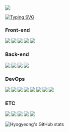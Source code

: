 <!--타이틀 부분-->
  <img src="https://capsule-render.vercel.app/api?type=waving&color=gradient&height=230&section=header&text=Hello%20World%20I%27m%20Hyogyeong&fontSize=50&animation=scaleIn&fontColor=ffffff" />

<!--타이핑 글귀-->
<a href="https://git.io/typing-svg"><img src="https://readme-typing-svg.demolab.com?font=Fira+Code&pause=1000&color=8CD1F7&width=435&lines=I+Code+My+Dream+Everyday!" alt="Typing SVG" /></a>

<!--기술 스택-->
<!-- Front-end -->
<h3>Front-end</h3>
<img src="https://img.shields.io/badge/HTML5-E34F26?style=for-the-badge&logo=html5&logoColor=ffffff" />
<img src="https://img.shields.io/badge/CSS3-1572B6?style=for-the-badge&logo=css3&logoColor=ffffff" />
<img src="https://img.shields.io/badge/JavaScript-F7DF1E?style=for-the-badge&logo=javascript&logoColor=000000" />
<img src="https://img.shields.io/badge/React-20232a.svg?style=for-the-badge&logo=react&logoColor=61DAFB" />
<img src="https://img.shields.io/badge/Tailwind_CSS-06B6D4?style=for-the-badge&logo=tailwindcss&logoColor=ffffff" />

<!-- Back-end -->
<h3>Back-end</h3>
<img src="https://img.shields.io/badge/Express-000000?style=for-the-badge&logo=express&logoColor=ffffff" />
<img src="https://img.shields.io/badge/MySQL-4479A1?style=for-the-badge&logo=mysql&logoColor=ffffff" />
<img src="https://img.shields.io/badge/Node.js-339933?style=for-the-badge&logo=nodedotjs&logoColor=ffffff" />
<img src="https://img.shields.io/badge/TypeScript-3178C6?style=for-the-badge&logo=typescript&logoColor=ffffff" />

<!-- DevOps -->
<h3>DevOps</h3>
<img src="https://img.shields.io/badge/Nginx-009639?style=for-the-badge&logo=nginx&logoColor=ffffff" />
<img src="https://img.shields.io/badge/GitHub_Actions-2088FF?style=for-the-badge&logo=githubactions&logoColor=ffffff" />
<img src="https://img.shields.io/badge/Amazon_AWS-232F3E?style=for-the-badge&logo=amazonaws&logoColor=ffffff" />
<img src="https://img.shields.io/badge/Amazon_EC2-FF9900?style=for-the-badge&logo=amazonaws&logoColor=ffffff" />
<img src="https://img.shields.io/badge/Amazon_ECR-FF9900?style=for-the-badge&logo=amazonaws&logoColor=ffffff" />
<img src="https://img.shields.io/badge/Amazon_RDS-527FFF?style=for-the-badge&logo=amazonaws&logoColor=ffffff" />
<img src="https://img.shields.io/badge/Docker-2496ED?style=for-the-badge&logo=docker&logoColor=ffffff" />
<img src="https://img.shields.io/badge/Kubernetes-326CE5?style=for-the-badge&logo=kubernetes&logoColor=ffffff" />

<!-- ETC -->
<h3>ETC</h3>
<img src="https://img.shields.io/badge/Git-F05032?style=for-the-badge&logo=git&logoColor=ffffff" />
<img src="https://img.shields.io/badge/Slack-4A154B?style=for-the-badge&logo=slack&logoColor=ffffff" />
<img src="https://img.shields.io/badge/Linux-FCC624?style=for-the-badge&logo=linux&logoColor=000000" />
<img src="https://img.shields.io/badge/CentOS_6/7-262577?style=for-the-badge&logo=centos&logoColor=ffffff" />
<img src="https://img.shields.io/badge/Ubuntu_22-E95420?style=for-the-badge&logo=ubuntu&logoColor=ffffff" />

<!--깃헙 공적-->
![Hyogyeong's GitHub stats](https://github-readme-stats.vercel.app/api?username=Hyogyeong&hide=stars,contribs&show_icons=true&theme=ambient_gradient)
